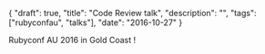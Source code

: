 {
  "draft": true,
  "title": "Code Review talk",
  "description": "",
  "tags": ["rubyconfau", "talks"],
  "date": "2016-10-27"
}

Rubyconf AU 2016 in Gold Coast !
